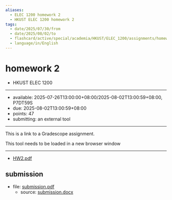 ```yaml
---
aliases:
  - ELEC 1200 homework 2
  - HKUST ELEC 1200 homework 2
tags:
  - date/2025/07/30/from
  - date/2025/08/02/to
  - flashcard/active/special/academia/HKUST/ELEC_1200/assignments/homework_2
  - language/in/English
---
```


# homework 2

- HKUST ELEC 1200

---

- available: 2025-07-26T13:00:00+08:00/2025-08-02T13:00:59+08:00, P7DT59S
- due: 2025-08-02T13:00:59+08:00
- points: 47
- submitting: an external tool

---

This is a link to a Gradescope assignment.

This tool needs to be loaded in a new browser window

---

- [HW2.pdf](attachments/HW2.pdf)

## submission

- file: [submission.pdf](submission.pdf)
  - source: [submission.docx](submission.docx)
